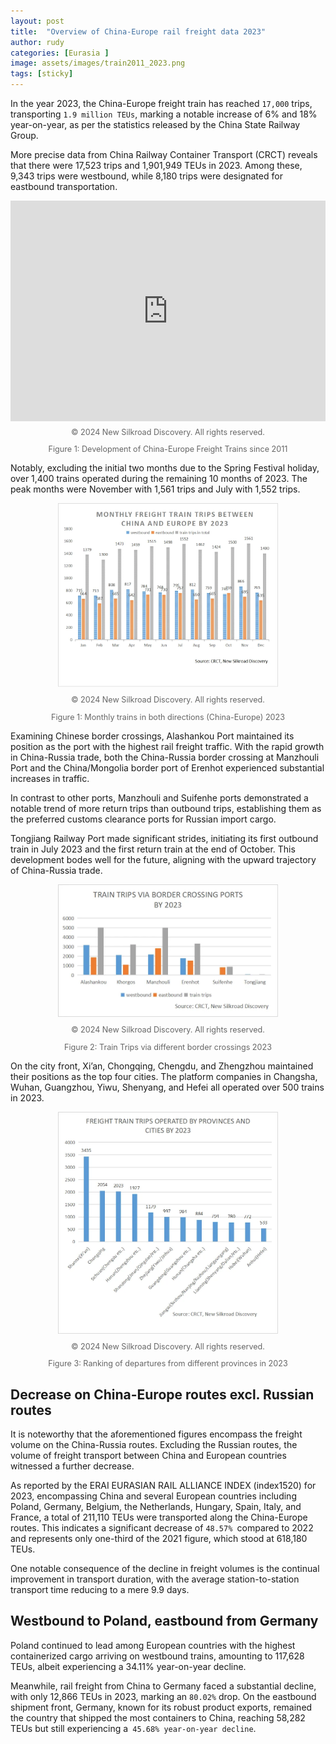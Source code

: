 ```yaml
---
layout: post
title:  "Overview of China-Europe rail freight data 2023"
author: rudy
categories: [Eurasia ]
image: assets/images/train2011_2023.png
tags: [sticky]
---
```


In the year 2023, the China-Europe freight train has reached `17,000` trips, transporting `1.9 million TEUs`, marking a notable increase of 6% and 18% year-on-year, as per the statistics released by the China State Railway Group.

More precise data from China Railway Container Transport (CRCT) reveals that there were 17,523 trips and 1,901,949 TEUs in 2023. Among these, 9,343 trips were westbound, while 8,180 trips were designated for eastbound transportation.




<div style="position: relative; padding-bottom: 70%; height: 0; overflow: hidden; max-width: 100%; height: auto;">
    <iframe src="https://lookerstudio.google.com/embed/reporting/a1c243d7-02fd-4a14-9dab-cf93fce47215/page/5A57D" 
            frameborder="0" 
            style="position: absolute; top: 0; left: 0; width: 100%; height: 100%; border:0;" 
            allowfullscreen 
            sandbox="allow-storage-access-by-user-activation allow-scripts allow-same-origin allow-popups allow-popups-to-escape-sandbox">
    </iframe>
</div>
 <!-- Copyright Notice -->
  <p style="font-style: normal; color: #666; font-size: 0.9em; text-align: center; margin-top: 10px;">
    © 2024 New Silkroad Discovery. All rights reserved.
  </p>
<p style="font-style: normal; color: #666; font-size: 0.9em;text-align: center;">Figure 1: Development of China-Europe Freight Trains since 2011</p>



Notably, excluding the initial two months due to the Spring Festival holiday, over 1,400 trains operated during the remaining 10 months of 2023. The peak months were November with 1,561 trips and July with 1,552 trips.


<div style="text-align: center;">
    <img src="/assets/images/monthly_trips2023.webp" alt="Alt text" style="max-width: 70%; height: auto;">
     <!-- Copyright Notice -->
  <p style="font-style: normal; color: #666; font-size: 0.9em; text-align: center; margin-top: 10px;">
    © 2024 New Silkroad Discovery. All rights reserved.
  </p>
    <p style="font-style: normal; color: #666; font-size: 0.9em;">Figure 1: Monthly trains in both directions (China-Europe) 2023</p>
</div>







Examining Chinese border crossings, Alashankou Port maintained its position as the port with the highest rail freight traffic. With the rapid growth in China-Russia trade, both the China-Russia border crossing at Manzhouli Port and the China/Mongolia border port of Erenhot experienced substantial increases in traffic.

In contrast to other ports, Manzhouli and Suifenhe ports demonstrated a notable trend of more return trips than outbound trips, establishing them as the preferred customs clearance ports for Russian import cargo.

Tongjiang Railway Port made significant strides, initiating its first outbound train in July 2023 and the first return train at the end of October. This development bodes well for the future, aligning with the upward trajectory of China-Russia trade.




<div style="text-align: center;">
    <img src="/assets/images/border_data_2023.webp" alt="Alt text" style="max-width: 70%; height: auto;">
     <!-- Copyright Notice -->
  <p style="font-style: normal; color: #666; font-size: 0.9em; text-align: center; margin-top: 10px;">
    © 2024 New Silkroad Discovery. All rights reserved.
  </p>
    <p style="font-style: normal; color: #666; font-size: 0.9em;">Figure 2: Train Trips via different border crossings 2023</p>
</div>


On the city front, Xi’an, Chongqing, Chengdu, and Zhengzhou maintained their positions as the top four cities. The platform companies in Changsha, Wuhan, Guangzhou, Yiwu, Shenyang, and Hefei all operated over 500 trains in 2023.






<div style="text-align: center;">
  <img src="/assets/images/train_rips-by-provinces-and-cities-2023.webp" alt="Alt text" style="max-width: 70%; height: auto;">
  
  <!-- Copyright Notice -->
  <p style="font-style: normal; color: #666; font-size: 0.9em; text-align: center; margin-top: 10px;">
    © 2024 New Silkroad Discovery. All rights reserved.
  </p>

  <!-- Image Caption -->
  <p style="font-style: inherit; color: #666; font-size: 0.9em;">
    Figure 3: Ranking of departures from different provinces in 2023
  </p>
</div>


## Decrease on China-Europe routes excl. Russian routes

It is noteworthy that the aforementioned figures encompass the freight volume on the China-Russia routes. Excluding the Russian routes, the volume of freight transport between China and European countries witnessed a further decrease.

As reported by the ERAI EURASIAN RAIL ALLIANCE INDEX (index1520) for 2023, encompassing China and several European countries including Poland, Germany, Belgium, the Netherlands, Hungary, Spain, Italy, and France, a total of 211,110 TEUs were transported along the China-Europe routes. This indicates a significant decrease of `48.57% `compared to 2022 and represents only one-third of the 2021 figure, which stood at 618,180 TEUs.

One notable consequence of the decline in freight volumes is the continual improvement in transport duration, with the average station-to-station transport time reducing to a mere 9.9 days.


## Westbound to Poland, eastbound from Germany

Poland continued to lead among European countries with the highest containerized cargo arriving on westbound trains, amounting to 117,628 TEUs, albeit experiencing a 34.11% year-on-year decline.

Meanwhile, rail freight from China to Germany faced a substantial decline, with only 12,866 TEUs in 2023, marking an `80.02%` drop. On the eastbound shipment front, Germany, known for its robust product exports, remained the country that shipped the most containers to China, reaching 58,282 TEUs but still experiencing a` 45.68% year-on-year decline`.







